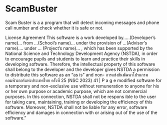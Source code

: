 # ScamBuster
Scam Buster is a a program that will detect incoming messages and phone call number and check whether it is safe or not.

License Agreement
This software is a work developed by..…(Developer’s name)…
from …(School’s name)… under the provision of …(Advisor’s name)….
under … (Project’s name)… , which has been supported by the National
Science and Technology Development Agency (NSTDA), in order to
encourage pupils and students to learn and practice their skills in
developing software. Therefore, the intellectual property of this
software shall belong to the developer and the developer gives NSTDA
a permission to distribute this software as an “as is” and non-
การแข่งขันพัฒนาโปรแกรมคอมพิวเตอร์แห่งประเทศไทย ครั้งที่ 25 (NSC 2023) 41 | P a g e
modified software for a temporary and non-exclusive use without
remuneration to anyone for his or her own purpose or academic
purpose, which are not commercial purposes. In this connection,
NSTDA shall not be respons ible to the user for taking care,
maintaining, training or developing the efficiency of this software.
Moreover, NSTDA shall not be liable for any error, software efficiency
and damages in connection with or arising out of the use of the
software.”
